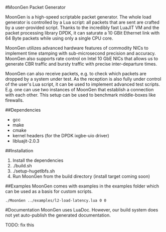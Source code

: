 #MoonGen Packet Generator

MoonGen is a high-speed scriptable packet generator.
The whole load generator is controlled by a Lua script: all packets that are sent are crafted by a user-provided script.
Thanks to the incredibly fast LuaJIT VM and the packet processing library DPDK, it can saturate a 10 GBit Ethernet link with 64 Byte packets while using only a single CPU core.

MoonGen utilizes advanced hardware features of commodity NICs to implement
time stamping with sub-microsecond precision and accuracy. MoonGen also
supports rate control on Intel 10 GbE NICs that allows us to generate CBR
traffic and bursty traffic with precise inter-departure times.


MoonGen can also receive packets, e.g. to check which packets are dropped by a
system under test. As the reception is also fully under control of the user's
Lua script, it can be used to implement advanced test scripts. E.g. one can use
two instances of MoonGen that establish a connection with each other. This
setup can be used to benchmark middle-boxes like firewalls.

##Dependencies

* gcc
* make
* cmake
* kernel headers (for the DPDK ixgbe-uio driver)
* libluajit-2.0.3

##Installation

1. Install the dependencies
2. ./build.sh
3. ./setup-hugetlbfs.sh
4. Run MoonGen from the build directory (install target coming soon)

##Examples
MoonGen comes with examples in the examples folder which can be used as a basis for custom scripts.

    ./MoonGen ../examples/l2-load-latency.lua 0 0

#Documentation
MoonGen uses LuaDoc. However, our build system does not yet auto-publish the generated documentation.

TODO: fix this


